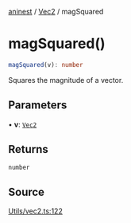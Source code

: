 [aninest](../../index.md) / [Vec2](../index.md) / magSquared

# magSquared()

```ts
magSquared(v): number
```

Squares the magnitude of a vector.

## Parameters

• **v**: [`Vec2`](../type-aliases/Vec2.md)

## Returns

`number`

## Source

[Utils/vec2.ts:122](https://github.com/zphrs/aninest/blob/9544357/src/Utils/vec2.ts#L122)
